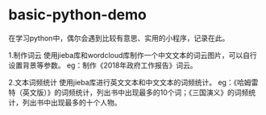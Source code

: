 # basic-python-demo
在学习python中，偶尔会遇到比较有意思、实用的小程序，记录在此。

1.制作词云
  使用jieba库和wordcloud库制作一个中文文本的词云图片，可以自行设置背景等参数。
  eg：制作《2018年政府工作报告》词云。

2.文本词频统计
  使用jieba库进行英文文本和中文文本的词频统计。
  eg：《哈姆雷特（英文版）》的词频统计，列出书中出现最多的10个词；《三国演义》的词频统计，列出书中出现最多的十个人物。
